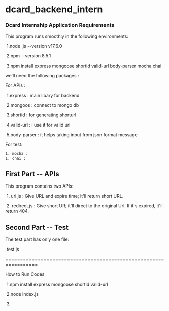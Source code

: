 # dcard_backend_intern

### Dcard Internship Application Requirements

This program runs smoothly in the following environments:

​    1.node .js --version v17.6.0

​    2.npm       --version 8.5.1

​	3.npm install express mongoose shortid valid-url body-parser mocha chai

we'll need the following packages :

For APIs :

​	1.express : main libary for backend

​	2.mongoos : connect to mongo db

​	3.shortid : for generating shorturl

​	4.valid-url : i use it for valid url

​	5.body-parser : it helps taking input from json format message 

For test:

	1. mocha : 
	1. chai : 

## First Part -- APIs
This program contains two APIs:

​	1. url.js : Give URL and expire time; it'll return short URL.

​    2. redirect.js : Give short UR; it'll direct to the original Url. If it's expired, it'll return 404.

## Second Part -- Test
The test part has only one file:

​    test.js

=================================================================

How to Run Codes

​	1.npm install express mongoose shortid valid-url

​	2.node index.js

​	3.


